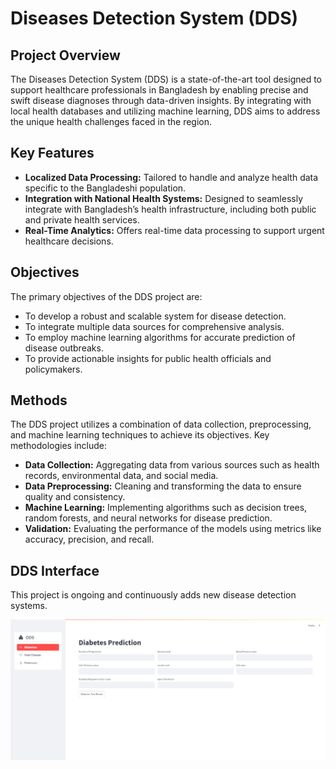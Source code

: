 # Diseases Detection System (DDS)



## Project Overview
The Diseases Detection System (DDS) is a state-of-the-art tool designed to support healthcare professionals in Bangladesh by enabling precise and swift disease diagnoses through data-driven insights. By integrating with local health databases and utilizing machine learning, DDS aims to address the unique health challenges faced in the region.

## Key Features
- **Localized Data Processing:** Tailored to handle and analyze health data specific to the Bangladeshi population.
- **Integration with National Health Systems:** Designed to seamlessly integrate with Bangladesh’s health infrastructure, including both public and private health services.
- **Real-Time Analytics:** Offers real-time data processing to support urgent healthcare decisions.

## Objectives

The primary objectives of the DDS project are:
- To develop a robust and scalable system for disease detection.
- To integrate multiple data sources for comprehensive analysis.
- To employ machine learning algorithms for accurate prediction of disease outbreaks.
- To provide actionable insights for public health officials and policymakers.

## Methods

The DDS project utilizes a combination of data collection, preprocessing, and machine learning techniques to achieve its objectives. Key methodologies include:
- **Data Collection:** Aggregating data from various sources such as health records, environmental data, and social media.
- **Data Preprocessing:** Cleaning and transforming the data to ensure quality and consistency.
- **Machine Learning:** Implementing algorithms such as decision trees, random forests, and neural networks for disease prediction.
- **Validation:** Evaluating the performance of the models using metrics like accuracy, precision, and recall.

## DDS Interface 
This project is ongoing and continuously adds new disease detection systems.

![](img/apps.png)